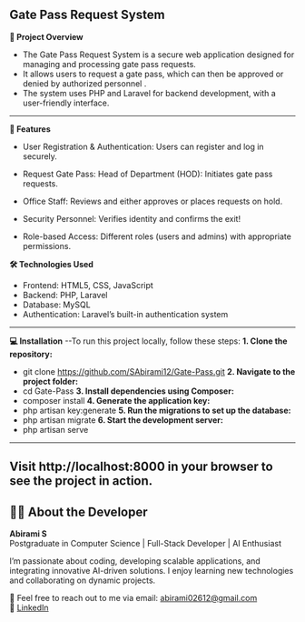 ##  Gate Pass Request System
**🚀 Project Overview**
- The Gate Pass Request System is a secure web application designed for managing and processing gate pass requests. 
- It allows users to request a gate pass, which can then be approved or denied by authorized personnel .
- The system uses PHP and Laravel for backend development, with a user-friendly interface.
----
**🌟 Features**
- User Registration & Authentication: Users can register and log in securely.

- Request Gate Pass: Head of Department (HOD): Initiates gate pass requests.

- Office Staff: Reviews and either approves or places requests on hold.

- Security Personnel: Verifies identity and confirms the exit!

- Role-based Access: Different roles (users and admins) with appropriate permissions.

**🛠️ Technologies Used**
- Frontend: HTML5, CSS, JavaScript
- Backend: PHP, Laravel
- Database: MySQL
- Authentication: Laravel’s built-in authentication system
----
**💻 Installation**
--To run this project locally, follow these steps:
**1. Clone the repository:**
- git clone https://github.com/SAbirami12/Gate-Pass.git
**2. Navigate to the project folder:**
- cd Gate-Pass
**3. Install dependencies using Composer:**
- composer install
**4. Generate the application key:**
- php artisan key:generate
**5. Run the migrations to set up the database:**
- php artisan migrate
**6. Start the development server:**
- php artisan serve
-----
Visit http://localhost:8000 in your browser to see the project in action.
-----

## 🙋‍♀️ About the Developer

**Abirami S**  
Postgraduate in Computer Science | Full-Stack Developer | AI Enthusiast

I’m passionate about coding, developing scalable applications, and integrating innovative AI-driven solutions. I enjoy learning new technologies and collaborating on dynamic projects.

📧 Feel free to reach out to me via email: [abirami02612@gmail.com](mailto:abirami02612@gmail.com)  
🔗 [LinkedIn](https://www.linkedin.com/in/abirami-s-608161342)
